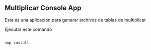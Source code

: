 

## Multiplicar Console App

Esta es una aplicacion para generar archivos de tablas de multiplicar 

Ejecutar este comando 

```

nmp install
```